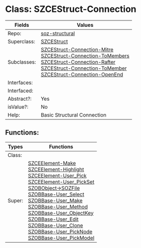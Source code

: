 
# Class:	SZCEStruct-Connection

| Fields | Values |
| --------- | --------- |
| Repo: | [soz-structural](/repos/soz-structural.html) |
| Superclass: | [SZCEStruct](SZCEStruct.html) |
| Subclasses: | [SZCEStruct-Connection-Mitre](SZCEStruct-Connection-Mitre.html) <br> [SZCEStruct-Connection-ToMembers](SZCEStruct-Connection-ToMembers.html) <br> [SZCEStruct-Connection-Rafter](SZCEStruct-Connection-Rafter.html) <br> [SZCEStruct-Connection-ToMember](SZCEStruct-Connection-ToMember.html) <br> [SZCEStruct-Connection-OpenEnd](SZCEStruct-Connection-OpenEnd.html) |
| Interfaces: |  |
| Interfaced: |  |
| Abstract?: | Yes |
| isValue?: | No |
| Help: | Basic Structural Connection |


## Functions:

| Types | Functions |
| --------- | --------- |
| Class: |  |
| Super: | [SZCEElement-Make](SZCEElement.html) <br> [SZCEElement-Highlight](SZCEElement.html) <br> [SZCEElement-User_Pick](SZCEElement.html) <br> [SZCEElement-User_PickSet](SZCEElement.html) <br> [SZOBObject->SOZFile](SZOBObject.html) <br> [SZOBBase-User_Select](SZOBBase.html) <br> [SZOBBase-User_Make](SZOBBase.html) <br> [SZOBBase-User_Method](SZOBBase.html) <br> [SZOBBase-User_ObjectKey](SZOBBase.html) <br> [SZOBBase-User_Edit](SZOBBase.html) <br> [SZOBBase-User_Clone](SZOBBase.html) <br> [SZOBBase-User_PickNode](SZOBBase.html) <br> [SZOBBase-User_PickModel](SZOBBase.html) |



